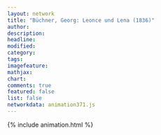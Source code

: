```yaml
---
layout: network
title: "Büchner, Georg: Leonce und Lena (1836)"
author:
description:
headline:
modified:
category:
tags:
imagefeature: 
mathjax: 
chart: 
comments: true
featured: false
list: false
networkdata: animation371.js
---
```

{% include animation.html %}
